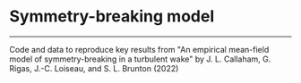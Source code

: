 # Symmetry-breaking model
___________

Code and data to reproduce key results from "An empirical mean-field model of symmetry-breaking in a turbulent wake" by J. L. Callaham, G. Rigas, J.-C. Loiseau, and S. L. Brunton (2022)